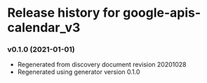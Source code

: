# Release history for google-apis-calendar_v3

### v0.1.0 (2021-01-01)

* Regenerated from discovery document revision 20201028
* Regenerated using generator version 0.1.0

